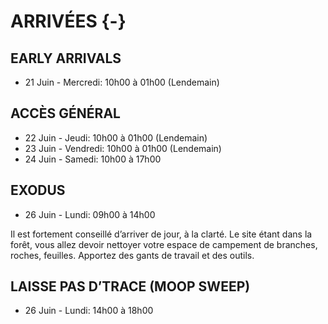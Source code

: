 # ARRIVÉES {-}

<h2><span> EARLY ARRIVALS </span></h2> 

* 21 Juin - Mercredi: 10h00 à 01h00 (Lendemain) 


<h2><span> ACCÈS GÉNÉRAL </span></h2> 

* 22 Juin - Jeudi: 10h00 à 01h00 (Lendemain) 
* 23 Juin - Vendredi: 10h00 à 01h00 (Lendemain) 
* 24 Juin - Samedi: 10h00 à 17h00 


<h2><span> EXODUS </span></h2> 

* 26 Juin - Lundi: 09h00 à 14h00 


Il est fortement conseillé d’arriver de jour, à la clarté. Le site étant dans la forêt, vous allez devoir nettoyer votre espace de campement de branches, roches, feuilles. Apportez des gants de travail et des outils. 


<h2><span> LAISSE PAS D’TRACE (MOOP SWEEP) </span></h2> 

* 26 Juin - Lundi: 14h00 à 18h00 


